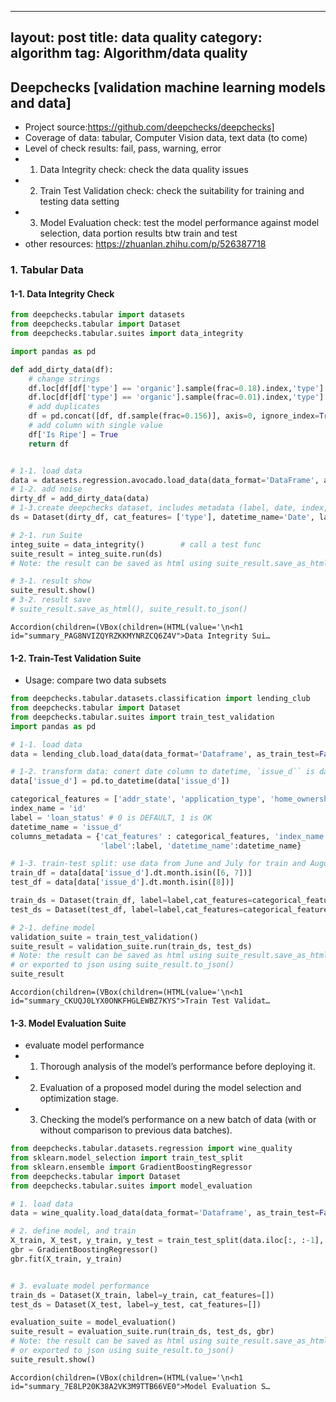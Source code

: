 
---
layout: post
title: data quality
category: algorithm
tag: Algorithm/data quality
---

## Deepchecks [validation machine learning models and data]
- Project source:https://github.com/deepchecks/deepchecks] 
- Coverage of data: tabular, Computer Vision data, text data (to come)
- Level of check results: fail, pass, warning, error
- 1) Data Integrity check: check the data quality issues 
- 2) Train Test Validation check: check the suitability for training and testing data setting 
- 3) Model Evaluation check: test the model performance against model selection, data portion results btw train and test
- other resources: https://zhuanlan.zhihu.com/p/526387718

### 1. Tabular Data 
#### 1-1. Data Integrity Check


```python
from deepchecks.tabular import datasets
from deepchecks.tabular import Dataset
from deepchecks.tabular.suites import data_integrity

import pandas as pd

def add_dirty_data(df):
    # change strings
    df.loc[df[df['type'] == 'organic'].sample(frac=0.18).index,'type'] = 'Organic'
    df.loc[df[df['type'] == 'organic'].sample(frac=0.01).index,'type'] = 'ORGANIC'
    # add duplicates
    df = pd.concat([df, df.sample(frac=0.156)], axis=0, ignore_index=True)
    # add column with single value
    df['Is Ripe'] = True
    return df


# 1-1. load data
data = datasets.regression.avocado.load_data(data_format='DataFrame', as_train_test=False)
# 1-2. add noise
dirty_df = add_dirty_data(data)
# 1-3.create deepchecks dataset, includes metadata (label, date, index, etc.)
ds = Dataset(dirty_df, cat_features= ['type'], datetime_name='Date', label= 'AveragePrice')

# 2-1. run Suite
integ_suite = data_integrity()        # call a test func
suite_result = integ_suite.run(ds)
# Note: the result can be saved as html using suite_result.save_as_html()or exported to json using suite_result.to_json()

# 3-1. result show
suite_result.show()
# 3-2. result save
# suite_result.save_as_html(), suite_result.to_json()
```



<style>
    progress {
        -webkit-appearance: none;
        border: none;
        border-radius: 3px;
        width: 300px;
        height: 20px;
        vertical-align: middle;
        margin-right: 10px;
        background-color: aliceblue;
    }
    progress::-webkit-progress-bar {
        border-radius: 3px;
        background-color: aliceblue;
    }
    progress::-webkit-progress-value {
        background-color: #9d60fb;
    }
    progress::-moz-progress-bar {
        background-color: #9d60fb;
    }
</style>








    Accordion(children=(VBox(children=(HTML(value='\n<h1 id="summary_PAG8NVIZQYRZKKMYNRZCQ6Z4V">Data Integrity Sui…


#### 1-2. Train-Test Validation Suite
- Usage: compare two data subsets


```python
from deepchecks.tabular.datasets.classification import lending_club
from deepchecks.tabular import Dataset
from deepchecks.tabular.suites import train_test_validation
import pandas as pd

# 1-1. load data
data = lending_club.load_data(data_format='Dataframe', as_train_test=False)

# 1-2. transform data: conert date column to datetime, `issue_d`` is date column
data['issue_d'] = pd.to_datetime(data['issue_d'])

categorical_features = ['addr_state', 'application_type', 'home_ownership', 'initial_list_status', 'purpose', 'term', 'verification_status', 'sub_grade']
index_name = 'id'
label = 'loan_status' # 0 is DEFAULT, 1 is OK
datetime_name = 'issue_d'
columns_metadata = {'cat_features' : categorical_features, 'index_name': index_name,
                    'label':label, 'datetime_name':datetime_name}

# 1-3. train-test split: use data from June and July for train and August for test:
train_df = data[data['issue_d'].dt.month.isin([6, 7])]
test_df = data[data['issue_d'].dt.month.isin([8])]

train_ds = Dataset(train_df, label=label,cat_features=categorical_features, index_name=index_name, datetime_name=datetime_name)
test_ds = Dataset(test_df, label=label,cat_features=categorical_features, index_name=index_name, datetime_name=datetime_name)

# 2-1. define model
validation_suite = train_test_validation()
suite_result = validation_suite.run(train_ds, test_ds)
# Note: the result can be saved as html using suite_result.save_as_html()
# or exported to json using suite_result.to_json()
suite_result
```



<style>
    progress {
        -webkit-appearance: none;
        border: none;
        border-radius: 3px;
        width: 300px;
        height: 20px;
        vertical-align: middle;
        margin-right: 10px;
        background-color: aliceblue;
    }
    progress::-webkit-progress-bar {
        border-radius: 3px;
        background-color: aliceblue;
    }
    progress::-webkit-progress-value {
        background-color: #9d60fb;
    }
    progress::-moz-progress-bar {
        background-color: #9d60fb;
    }
</style>








    Accordion(children=(VBox(children=(HTML(value='\n<h1 id="summary_CKUQJ0LYX0ONKFHGLEWBZ7KYS">Train Test Validat…


#### 1-3. Model Evaluation Suite
- evaluate model performance 
- 1) Thorough analysis of the model’s performance before deploying it.
- 2) Evaluation of a proposed model during the model selection and optimization stage.
- 3) Checking the model’s performance on a new batch of data (with or without comparison to previous data batches).


```python
from deepchecks.tabular.datasets.regression import wine_quality
from sklearn.model_selection import train_test_split
from sklearn.ensemble import GradientBoostingRegressor
from deepchecks.tabular import Dataset
from deepchecks.tabular.suites import model_evaluation

# 1. load data
data = wine_quality.load_data(data_format='Dataframe', as_train_test=False)

# 2. define model, and train
X_train, X_test, y_train, y_test = train_test_split(data.iloc[:, :-1], data['quality'], test_size=0.2, random_state=42)
gbr = GradientBoostingRegressor()
gbr.fit(X_train, y_train)


# 3. evaluate model performance
train_ds = Dataset(X_train, label=y_train, cat_features=[])
test_ds = Dataset(X_test, label=y_test, cat_features=[])

evaluation_suite = model_evaluation()
suite_result = evaluation_suite.run(train_ds, test_ds, gbr)
# Note: the result can be saved as html using suite_result.save_as_html()
# or exported to json using suite_result.to_json()
suite_result.show()
```



<style>
    progress {
        -webkit-appearance: none;
        border: none;
        border-radius: 3px;
        width: 300px;
        height: 20px;
        vertical-align: middle;
        margin-right: 10px;
        background-color: aliceblue;
    }
    progress::-webkit-progress-bar {
        border-radius: 3px;
        background-color: aliceblue;
    }
    progress::-webkit-progress-value {
        background-color: #9d60fb;
    }
    progress::-moz-progress-bar {
        background-color: #9d60fb;
    }
</style>








    Accordion(children=(VBox(children=(HTML(value='\n<h1 id="summary_7E8LP20K38A2VK3M9TTB66VE0">Model Evaluation S…



